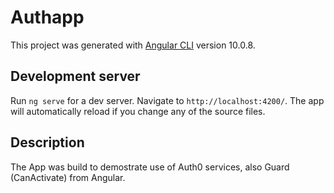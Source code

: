 # Authapp

This project was generated with [Angular CLI](https://github.com/angular/angular-cli) version 10.0.8.

## Development server

Run `ng serve` for a dev server. Navigate to `http://localhost:4200/`. The app will automatically reload if you change any of the source files.

## Description

The App  was build to demostrate use of Auth0 services, also Guard (CanActivate) from Angular.

